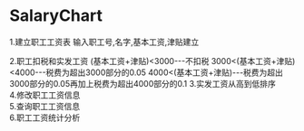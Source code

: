 # SalaryChart
1.建立职工工资表
  输入职工号,名字,基本工资,津贴建立
  
2.职工扣税和实发工资 
   (基本工资+津贴)<3000---不扣税
   3000<(基本工资+津贴)<4000---税费为超出3000部分的0.05
   4000<(基本工资+津贴)---税费为超出3000部分的0.05再加上税费为超出4000部分的0.1
3.实发工资从高到低排序                
4.修改职工工资信息                  
5.查询职工工资信息                   
6.职工工资统计分析 
  
